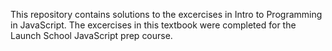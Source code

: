 This repository contains solutions to the  excercises in Intro to 
Programming in JavaScript. The excercises in this textbook were completed 
for the Launch School JavaScript prep course.
